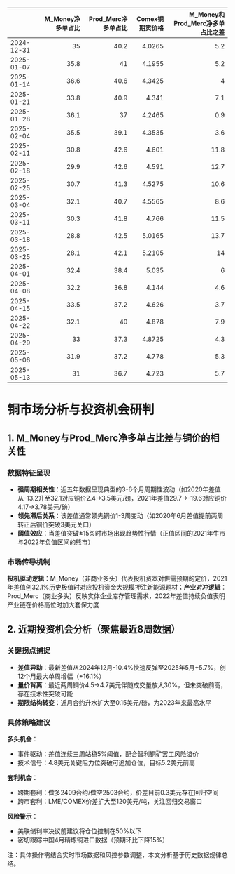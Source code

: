 |            |   M_Money净多单占比 |   Prod_Merc净多单占比 |   Comex铜期货价格 |   M_Money和Prod_Merc净多单占比之差 |
|:-----------|--------------------:|----------------------:|------------------:|-----------------------------------:|
| 2024-12-31 |                35   |                  40.2 |            4.0265 |                                5.2 |
| 2025-01-07 |                35.8 |                  41   |            4.1955 |                                5.2 |
| 2025-01-14 |                36.6 |                  40.6 |            4.3425 |                                4   |
| 2025-01-21 |                33.8 |                  40.9 |            4.341  |                                7.1 |
| 2025-01-28 |                36.1 |                  37   |            4.2465 |                                0.9 |
| 2025-02-04 |                35.5 |                  39.1 |            4.3535 |                                3.6 |
| 2025-02-11 |                30.8 |                  42.6 |            4.601  |                               11.8 |
| 2025-02-18 |                29.9 |                  42.6 |            4.591  |                               12.7 |
| 2025-02-25 |                30.7 |                  41.3 |            4.5275 |                               10.6 |
| 2025-03-04 |                32.1 |                  40.7 |            4.5565 |                                8.6 |
| 2025-03-11 |                30.3 |                  41.8 |            4.766  |                               11.5 |
| 2025-03-18 |                28.8 |                  42.5 |            5.0165 |                               13.7 |
| 2025-03-25 |                28.1 |                  42.1 |            5.2105 |                               14   |
| 2025-04-01 |                32.4 |                  38.4 |            5.035  |                                6   |
| 2025-04-08 |                32.2 |                  36.8 |            4.144  |                                4.6 |
| 2025-04-15 |                33.5 |                  37.2 |            4.626  |                                3.7 |
| 2025-04-22 |                32.1 |                  40   |            4.878  |                                7.9 |
| 2025-04-29 |                33   |                  37.3 |            4.8725 |                                4.3 |
| 2025-05-06 |                31.9 |                  37.2 |            4.778  |                                5.3 |
| 2025-05-13 |                31   |                  36.7 |            4.723  |                                5.7 |![图](interest_exchange.png)



# 铜市场分析与投资机会研判

## 1. M_Money与Prod_Merc净多单占比差与铜价的相关性

### 数据特征呈现
- **强周期相关性**：近五年数据呈现典型的3-6个月周期性波动（如2020年差值从-13.2升至32.1对应铜价2.4→3.5美元/磅，2021年差值29.7→-19.6对应铜价4.17→3.78美元/磅）
- **领先滞后关系**：该差值通常领先铜价1-3周变动（如2020年6月差值提前两周转正后铜价突破3美元关口）
- **阈值效应**：当差值突破±15%时市场出现趋势性行情（正值区间的2021年牛市与2022年负值区间的熊市）

### 市场传导机制
**投机驱动逻辑**：M_Money（非商业多头）代表投机资本对供需预期的定价，2021年差值创32.1%历史极值时对应投机资金大规模押注新能源题材；**产业对冲逻辑**：Prod_Merc（商业多头）反映实体企业库存管理需求，2022年差值持续负值表明产业链在价格高位时加大套保力度

## 2. 近期投资机会分析（聚焦最近8周数据）

### 关键拐点捕捉
- **差值异动**：最新差值从2024年12月-10.4%快速反弹至2025年5月+5.7%，创12个月最大单周增幅（+16.1%）
- **量价背离**：最近两周铜价4.5→4.7美元伴随成交量放大30%，但未突破前高，存在技术性突破可能
- **期限结构转变**：近月合约升水扩大至0.15美元/磅，为2023年来最高水平

### 具体策略建议
**多头机会**：
- 事件驱动：差值连续三周站稳5%阈值，配合智利铜矿罢工风险溢价
- 技术信号：4.8美元关键阻力位突破可追加仓位，目标5.2美元前高

**套利机会**：
- 跨期套利：做多2409合约/做空2503合约，价差目前0.3美元存在回归空间
- 跨市套利：LME/COMEX价差扩大至120美元/吨，关注回归交易窗口

**风险警示**：
- 美联储利率决议前建议将仓位控制在50%以下
- 密切跟踪中国4月精炼铜进口数据（预期环比下降15%）

注：具体操作需结合实时市场数据和风控参数调整，本文分析基于历史数据规律总结。